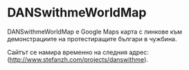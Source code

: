 DANSwithmeWorldMap
===================

DANSwithmeWorldMap е Google Maps карта с линкове към демонстрациите на протестиращите 
българи в чужбина.

Сайтът се намира временно на следния адрес: (http://www.stefanzh.com/projects/danswithme).
